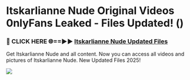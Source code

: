 # Itskarlianne Nude Original Videos 0nlyFans Leaked - Files Updated! ()

<h3>🔴 CLICK HERE 🌐==►► <a href="https://tinyurl.com/2p9ay9w9" rel="nofollow">Itskarlianne Nude Updated Files</a></h3>

Get Itskarlianne Nude and all content. Now you can access all videos and pictures of Itskarlianne Nude. New Updated Files 2025!

[![](https://i.imgur.com/KQgVmj3.gif)](https://tinyurl.com/2p9ay9w9)
